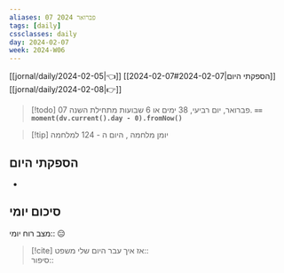 ```yaml
---
aliases: 07 פברואר 2024
tags: [daily]
cssclasses: daily
day: 2024-02-07
week: 2024-W06
---
```


[[jornal/daily/2024-02-05|👈]] [[2024-02-07#הספקתי היום|2024-02-07]] [[jornal/daily/2024-02-08|👉]]

> [!todo]  07 פברואר, יום רביעי, 38 ימים או 6 שבועות מתחילת השנה. **`== moment(dv.current().day - 0).fromNow()`**

> [!tip]  יומן מלחמה , היום ה - 124 למלחמה

## הספקתי היום 
- 

## סיכום יומי

מצב רוח יומי:: 😑

> [!cite] אז איך עבר היום שלי 
משפט::  
סיפור::



